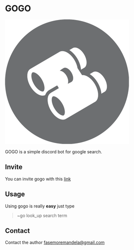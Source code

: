 # GOGO
![gogo logo](./gogo.png)


GOGO is a simple discord bot for google search.

## Invite
You can invite gogo with this [link](https://discordapp.com/oauth2/authorize?&client_id=467644833905901568&scope=bot&permissions=0)

## Usage
Using gogo is really **easy** just type

> ~go look_up search term

## Contact
Contact the author fasemoremandela@gmail.com

